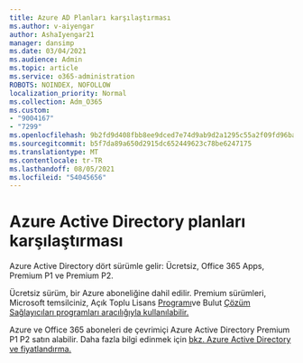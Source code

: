 ```yaml
---
title: Azure AD Planları karşılaştırması
ms.author: v-aiyengar
author: AshaIyengar21
manager: dansimp
ms.date: 03/04/2021
ms.audience: Admin
ms.topic: article
ms.service: o365-administration
ROBOTS: NOINDEX, NOFOLLOW
localization_priority: Normal
ms.collection: Adm_O365
ms.custom:
- "9004167"
- "7299"
ms.openlocfilehash: 9b2fd9d408fbb8ee9dced7e74d9ab9d2a1295c55a2f09fd96ba75eef153138d2
ms.sourcegitcommit: b5f7da89a650d2915dc652449623c78be6247175
ms.translationtype: MT
ms.contentlocale: tr-TR
ms.lasthandoff: 08/05/2021
ms.locfileid: "54045656"
---
```

# <a name="azure-active-directory-plans-comparison"></a>Azure Active Directory planları karşılaştırması

Azure Active Directory dört sürümle gelir: Ücretsiz, Office 365 Apps, Premium P1 ve Premium P2.

Ücretsiz sürüm, bir Azure aboneliğine dahil edilir. Premium sürümleri, Microsoft temsilciniz, Açık Toplu Lisans [Programı](https://go.microsoft.com/fwlink/?linkid=2110873)ve Bulut [Çözüm Sağlayıcıları programları aracılığıyla kullanılabilir.](https://go.microsoft.com/fwlink/?LinkId=614968&clcid=0x409)

Azure ve Office 365 aboneleri de çevrimiçi Azure Active Directory Premium P1 P2 satın alabilir. Daha fazla bilgi edinmek için [bkz. Azure Active Directory ve fiyatlandırma.](https://go.microsoft.com/fwlink/?linkid=2081447)
